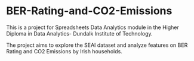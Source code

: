 # BER-Rating-and-CO2-Emissions
This is a project for Spreadsheets Data Analytics module in the Higher Diploma in Data Analytics- Dundalk Institute of Technology. 

The project aims to explore the SEAI dataset and analyze features on BER Rating and CO2 Emissions by Irish households.

